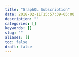 ```yaml
---
title: "GraphQL Subscription"
date: 2018-02-11T15:57:39-05:00
description: ""
categories: []
keywords: []
slug: ""
aliases: []
toc: false
draft: false
---
```


